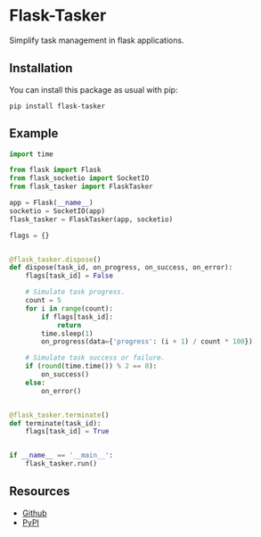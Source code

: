 Flask-Tasker
==============

Simplify task management in flask applications.

Installation
------------

You can install this package as usual with pip:

    pip install flask-tasker

Example
-------

```py
import time

from flask import Flask
from flask_socketio import SocketIO
from flask_tasker import FlaskTasker

app = Flask(__name__)
socketio = SocketIO(app)
flask_tasker = FlaskTasker(app, socketio)

flags = {}


@flask_tasker.dispose()
def dispose(task_id, on_progress, on_success, on_error):
    flags[task_id] = False

    # Simulate task progress.
    count = 5
    for i in range(count):
        if flags[task_id]:
            return
        time.sleep(1)
        on_progress(data={'progress': (i + 1) / count * 100})

    # Simulate task success or failure.
    if (round(time.time()) % 2 == 0):
        on_success()
    else:
        on_error()


@flask_tasker.terminate()
def terminate(task_id):
    flags[task_id] = True


if __name__ == '__main__':
    flask_tasker.run()
```

Resources
---------

- [Github](https://github.com/xuhuanstudio/flask-tasker)
- [PyPI](https://pypi.python.org/pypi/Flask-Tasker)
